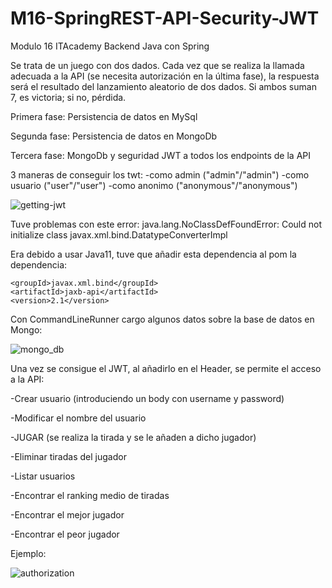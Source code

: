 # M16-SpringREST-API-Security-JWT
Modulo 16 ITAcademy Backend Java con Spring

Se trata de un juego con dos dados. Cada vez que se realiza la llamada adecuada a la API (se necesita autorización en la última fase), la respuesta será el resultado del 
lanzamiento aleatorio de dos dados. Si ambos suman 7, es victoria; si no, pérdida. 

Primera fase:  Persistencia de datos en MySql

Segunda fase: Persistencia de datos en MongoDb

Tercera fase: MongoDb y seguridad JWT a todos los endpoints de la API

3 maneras de conseguir los twt:
  -como admin ("admin"/"admin")
  -como usuario ("user"/"user")
  -como anonimo ("anonymous"/"anonymous")
  
  
![getting-jwt](https://user-images.githubusercontent.com/77668181/134876127-e62a8ac6-cbcc-4d3d-8966-c345fb5e60ea.PNG)

Tuve problemas con este error: java.lang.NoClassDefFoundError: Could not initialize class javax.xml.bind.DatatypeConverterImpl

Era debido a usar Java11, tuve que añadir esta dependencia al pom la dependencia:

    <groupId>javax.xml.bind</groupId> 
    <artifactId>jaxb-api</artifactId>
    <version>2.1</version>


Con CommandLineRunner cargo algunos datos sobre la base de datos en Mongo:


![mongo_db](https://user-images.githubusercontent.com/77668181/134877407-196a1bd5-c078-42cd-8050-7d88cbb3ab77.PNG)

Una vez se consigue el JWT, al añadirlo en el Header, se permite el acceso a la API:

-Crear usuario (introduciendo un body con username y password)

-Modificar el nombre del usuario

-JUGAR (se realiza la tirada y se le añaden a dicho jugador)

-Eliminar tiradas del jugador

-Listar usuarios

-Encontrar el ranking medio de tiradas

-Encontrar el mejor jugador

-Encontrar el peor jugador



Ejemplo: 

![authorization](https://user-images.githubusercontent.com/77668181/134878256-94d46db0-85f6-457e-abec-da990f243c33.PNG)
